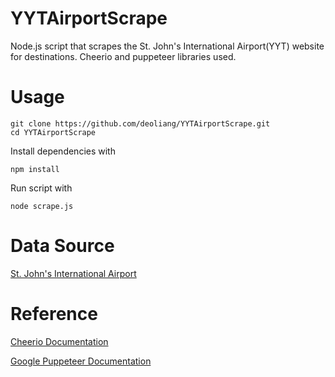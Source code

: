 # YYTAirportScrape
Node.js script that scrapes the St. John's International Airport(YYT) website for destinations. Cheerio and puppeteer libraries used.

# Usage

```
git clone https://github.com/deoliang/YYTAirportScrape.git
cd YYTAirportScrape
```
Install dependencies with 
```
npm install 
```
Run script with
```
node scrape.js
```

# Data Source
[St. John's International Airport](https://stjohnsairport.com)

# Reference
[Cheerio Documentation](https://cheerio.js.org/)
 
[Google Puppeteer Documentation](https://pptr.dev/)

